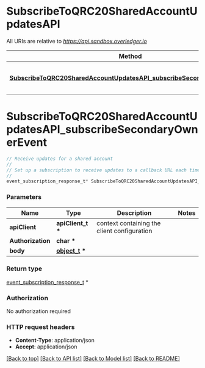 # SubscribeToQRC20SharedAccountUpdatesAPI

All URIs are relative to *https://api.sandbox.overledger.io*

Method | HTTP request | Description
------------- | ------------- | -------------
[**SubscribeToQRC20SharedAccountUpdatesAPI_subscribeSecondaryOwnerEvent**](SubscribeToQRC20SharedAccountUpdatesAPI.md#SubscribeToQRC20SharedAccountUpdatesAPI_subscribeSecondaryOwnerEvent) | **POST** /v2/tokenise/tokens/subscription/qrc20/secondaryaccountowner | Receive updates for a shared account


# **SubscribeToQRC20SharedAccountUpdatesAPI_subscribeSecondaryOwnerEvent**
```c
// Receive updates for a shared account
//
// Set up a subscription to receive updates to a callback URL each time a secondary account owner is added or removed using the \"Add Account\" & \"Remove Account\" Request Types. Also sends update when a shared account creates a QRC20 credit payment using the \"Create Credit\" Request Type.
//
event_subscription_response_t* SubscribeToQRC20SharedAccountUpdatesAPI_subscribeSecondaryOwnerEvent(apiClient_t *apiClient, char * Authorization, object_t * body);
```

### Parameters
Name | Type | Description  | Notes
------------- | ------------- | ------------- | -------------
**apiClient** | **apiClient_t \*** | context containing the client configuration |
**Authorization** | **char \*** |  | 
**body** | **[object_t](object.md) \*** |  | 

### Return type

[event_subscription_response_t](event_subscription_response.md) *


### Authorization

No authorization required

### HTTP request headers

 - **Content-Type**: application/json
 - **Accept**: application/json

[[Back to top]](#) [[Back to API list]](../README.md#documentation-for-api-endpoints) [[Back to Model list]](../README.md#documentation-for-models) [[Back to README]](../README.md)


